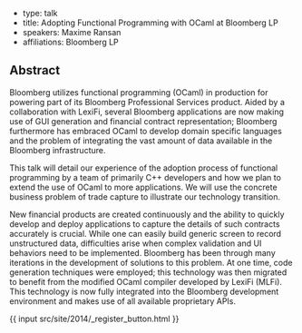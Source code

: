 - type: talk
- title: Adopting Functional Programming with OCaml at Bloomberg LP
- speakers: Maxime Ransan
- affiliations: Bloomberg LP

## Abstract 

Bloomberg utilizes functional programming (OCaml) in production for
powering part of its Bloomberg Professional Services product. Aided by
a collaboration with LexiFi, several Bloomberg applications are now
making use of GUI generation and financial contract representation;
Bloomberg furthermore has embraced OCaml to develop domain specific
languages and the problem of integrating the vast amount of data
available in the Bloomberg infrastructure.

This talk will detail our experience of the adoption process of
functional programming by a team of primarily C++ developers and how
we plan to extend the use of OCaml to more applications. We will use
the concrete business problem of trade capture to illustrate our
technology transition.

New financial products are created continuously and the ability to
quickly develop and deploy applications to capture the details of such
contracts accurately is crucial. While one can easily build generic
screen to record unstructured data, difficulties arise when complex
validation and UI behaviors need to be implemented. Bloomberg has
been through many iterations in the development of solutions to this
problem. At one time, code generation techniques were employed; this
technology was then migrated to benefit from the modified OCaml
compiler developed by LexiFi (MLFi). This technology is now fully
integrated into the Bloomberg development environment and makes use of
all available proprietary APIs.

{{ input src/site/2014/_register_button.html }}
